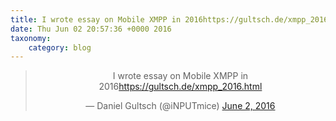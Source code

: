 ```yaml
---
title: I wrote essay on Mobile XMPP in 2016https://gultsch.de/xmpp_2016.html
date: Thu Jun 02 20:57:36 +0000 2016
taxonomy:
    category: blog
---
```

<blockquote class="twitter-tweet" align="center"><p lang="en" dir="ltr">I wrote essay on Mobile XMPP in 2016<a href="https://gultsch.de/xmpp_2016.html">https://gultsch.de/xmpp_2016.html</a></p>&mdash; Daniel Gultsch (@iNPUTmice) <a href="https://twitter.com/iNPUTmice/status/738433832572030976">June 2, 2016</a></blockquote>
